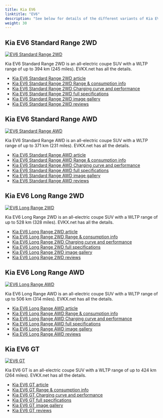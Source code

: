 ```yaml
---
title: Kia EV6
linktitle: "EV6"
description: "See below for details of the different variants of Kia EV6"
weight: 30
---
```

## Kia EV6 Standard Range 2WD

<a href="/models/kia/ev6/ev6_standard_range_2wd/"><img src="https://media.evkx.net/multimedia/models/kia/ev6/ev6_standard_range_2wd/main_1_st.jpg" class="img-fluid" alt="EV6 Standard Range 2WD" ></a>

Kia EV6 Standard Range 2WD is an all-electric coupe SUV with a WLTP range of up to 394 km (245 miles). EVKX.net has all the details. 

- [Kia EV6 Standard Range 2WD article](/models/kia/ev6/ev6_standard_range_2wd/)
- [Kia EV6 Standard Range 2WD Range & consumption info](/models/kia/ev6/ev6_standard_range_2wd/rangeandconsumption)
- [Kia EV6 Standard Range 2WD Charging curve and performance](/models/kia/ev6/ev6_standard_range_2wd/chargingcurve)
- [Kia EV6 Standard Range 2WD full specifications](/models/kia/ev6/ev6_standard_range_2wd/specifications)
- [Kia EV6 Standard Range 2WD image gallery](/models/kia/ev6/ev6_standard_range_2wd/gallery)
- [Kia EV6 Standard Range 2WD reviews](/models/kia/ev6/ev6_standard_range_2wd/reviews)

## Kia EV6 Standard Range AWD

<a href="/models/kia/ev6/ev6_standard_range_awd/"><img src="https://media.evkx.net/multimedia/models/kia/ev6/ev6_standard_range_awd/main_1_st.jpg" class="img-fluid" alt="EV6 Standard Range AWD" ></a>

Kia EV6 Standard Range AWD is an all-electric coupe SUV with a WLTP range of up to 371 km (231 miles). EVKX.net has all the details. 

- [Kia EV6 Standard Range AWD article](/models/kia/ev6/ev6_standard_range_awd/)
- [Kia EV6 Standard Range AWD Range & consumption info](/models/kia/ev6/ev6_standard_range_awd/rangeandconsumption)
- [Kia EV6 Standard Range AWD Charging curve and performance](/models/kia/ev6/ev6_standard_range_awd/chargingcurve)
- [Kia EV6 Standard Range AWD full specifications](/models/kia/ev6/ev6_standard_range_awd/specifications)
- [Kia EV6 Standard Range AWD image gallery](/models/kia/ev6/ev6_standard_range_awd/gallery)
- [Kia EV6 Standard Range AWD reviews](/models/kia/ev6/ev6_standard_range_awd/reviews)

## Kia EV6 Long Range 2WD

<a href="/models/kia/ev6/ev6_long_range_2wd/"><img src="https://media.evkx.net/multimedia/models/kia/ev6/ev6_long_range_2wd/main_1_st.jpg" class="img-fluid" alt="EV6 Long Range 2WD" ></a>

Kia EV6 Long Range 2WD is an all-electric coupe SUV with a WLTP range of up to 528 km (328 miles). EVKX.net has all the details. 

- [Kia EV6 Long Range 2WD article](/models/kia/ev6/ev6_long_range_2wd/)
- [Kia EV6 Long Range 2WD Range & consumption info](/models/kia/ev6/ev6_long_range_2wd/rangeandconsumption)
- [Kia EV6 Long Range 2WD Charging curve and performance](/models/kia/ev6/ev6_long_range_2wd/chargingcurve)
- [Kia EV6 Long Range 2WD full specifications](/models/kia/ev6/ev6_long_range_2wd/specifications)
- [Kia EV6 Long Range 2WD image gallery](/models/kia/ev6/ev6_long_range_2wd/gallery)
- [Kia EV6 Long Range 2WD reviews](/models/kia/ev6/ev6_long_range_2wd/reviews)

## Kia EV6 Long Range AWD

<a href="/models/kia/ev6/ev6_long_range_awd/"><img src="https://media.evkx.net/multimedia/models/kia/ev6/ev6_long_range_awd/main_1_st.jpg" class="img-fluid" alt="EV6 Long Range AWD" ></a>

Kia EV6 Long Range AWD is an all-electric coupe SUV with a WLTP range of up to 506 km (314 miles). EVKX.net has all the details. 

- [Kia EV6 Long Range AWD article](/models/kia/ev6/ev6_long_range_awd/)
- [Kia EV6 Long Range AWD Range & consumption info](/models/kia/ev6/ev6_long_range_awd/rangeandconsumption)
- [Kia EV6 Long Range AWD Charging curve and performance](/models/kia/ev6/ev6_long_range_awd/chargingcurve)
- [Kia EV6 Long Range AWD full specifications](/models/kia/ev6/ev6_long_range_awd/specifications)
- [Kia EV6 Long Range AWD image gallery](/models/kia/ev6/ev6_long_range_awd/gallery)
- [Kia EV6 Long Range AWD reviews](/models/kia/ev6/ev6_long_range_awd/reviews)

## Kia EV6 GT

<a href="/models/kia/ev6/ev6_gt/"><img src="https://media.evkx.net/multimedia/models/kia/ev6/ev6_gt/main_1_st.jpg" class="img-fluid" alt="EV6 GT" ></a>

Kia EV6 GT is an all-electric coupe SUV with a WLTP range of up to 424 km (264 miles). EVKX.net has all the details. 

- [Kia EV6 GT article](/models/kia/ev6/ev6_gt/)
- [Kia EV6 GT Range & consumption info](/models/kia/ev6/ev6_gt/rangeandconsumption)
- [Kia EV6 GT Charging curve and performance](/models/kia/ev6/ev6_gt/chargingcurve)
- [Kia EV6 GT full specifications](/models/kia/ev6/ev6_gt/specifications)
- [Kia EV6 GT image gallery](/models/kia/ev6/ev6_gt/gallery)
- [Kia EV6 GT reviews](/models/kia/ev6/ev6_gt/reviews)

